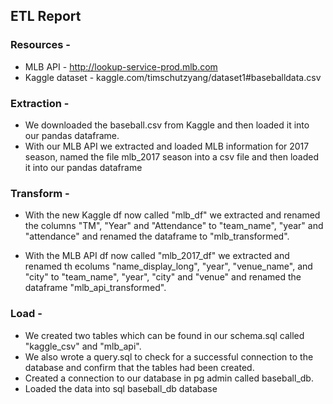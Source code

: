 
## ETL Report

### Resources - 
* MLB API  - http://lookup-service-prod.mlb.com
* Kaggle dataset - kaggle.com/timschutzyang/dataset1#baseballdata.csv


### Extraction - 

  * We downloaded the baseball.csv from Kaggle and then loaded it into our pandas dataframe.
  * With our MLB API we extracted and loaded MLB information for 2017 season, named the file mlb_2017 season into a csv file and then loaded it into our pandas dataframe

### Transform -

  * With the new Kaggle df now called "mlb_df" we extracted and renamed the columns "TM", "Year" and "Attendance" to "team_name", "year" and "attendance" and renamed the dataframe to "mlb_transformed".

  * With the MLB API df now called "mlb_2017_df" we extracted and renamed th ecolums "name_display_long", "year", "venue_name", and "city" to "team_name", "year", "city" and "venue" and renamed the dataframe "mlb_api_transformed".
  
 

### Load -

  * We created two tables which can be found in our schema.sql called "kaggle_csv" and "mlb_api".
  * We also wrote a query.sql to check for a successful connection to the database and confirm that the tables had been created.
  * Created a connection to our database in pg admin called baseball_db.
  * Loaded the data into sql baseball_db database
  

 

